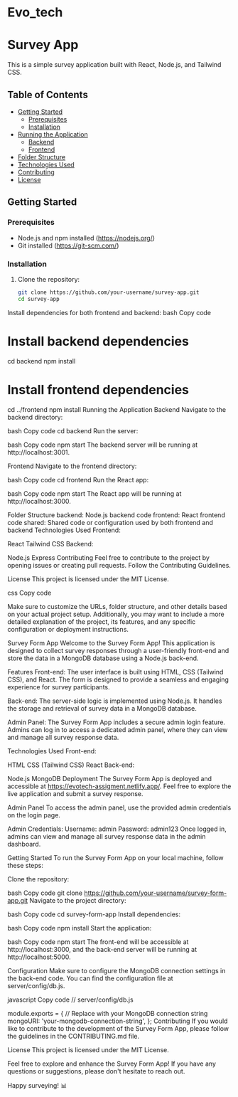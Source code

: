 
# Evo_tech
# Survey App

This is a simple survey application built with React, Node.js, and Tailwind CSS.

## Table of Contents
- [Getting Started](#getting-started)
  - [Prerequisites](#prerequisites)
  - [Installation](#installation)
- [Running the Application](#running-the-application)
  - [Backend](#backend)
  - [Frontend](#frontend)
- [Folder Structure](#folder-structure)
- [Technologies Used](#technologies-used)
- [Contributing](#contributing)
- [License](#license)

## Getting Started

### Prerequisites
- Node.js and npm installed (https://nodejs.org/)
- Git installed (https://git-scm.com/)

### Installation

1. Clone the repository:
   ```bash
   git clone https://github.com/your-username/survey-app.git
   cd survey-app
Install dependencies for both frontend and backend:
bash
Copy code
# Install backend dependencies
cd backend
npm install

# Install frontend dependencies
cd ../frontend
npm install
Running the Application
Backend
Navigate to the backend directory:

bash
Copy code
cd backend
Run the server:

bash
Copy code
npm start
The backend server will be running at http://localhost:3001.

Frontend
Navigate to the frontend directory:

bash
Copy code
cd frontend
Run the React app:

bash
Copy code
npm start
The React app will be running at http://localhost:3000.

Folder Structure
backend: Node.js backend code
frontend: React frontend code
shared: Shared code or configuration used by both frontend and backend
Technologies Used
Frontend:

React
Tailwind CSS
Backend:

Node.js
Express
Contributing
Feel free to contribute to the project by opening issues or creating pull requests. Follow the Contributing Guidelines.

License
This project is licensed under the MIT License.

css
Copy code

Make sure to customize the URLs, folder structure, and other details based on your actual project setup. Additionally, you may want to include a more detailed explanation of the project, its features, and any specific configuration or deployment instructions.





Survey Form App
Welcome to the Survey Form App! This application is designed to collect survey responses through a user-friendly front-end and store the data in a MongoDB database using a Node.js back-end.

Features
Front-end: The user interface is built using HTML, CSS (Tailwind CSS), and React. The form is designed to provide a seamless and engaging experience for survey participants.

Back-end: The server-side logic is implemented using Node.js. It handles the storage and retrieval of survey data in a MongoDB database.

Admin Panel: The Survey Form App includes a secure admin login feature. Admins can log in to access a dedicated admin panel, where they can view and manage all survey response data.

Technologies Used
Front-end:

HTML
CSS (Tailwind CSS)
React
Back-end:

Node.js
MongoDB
Deployment
The Survey Form App is deployed and accessible at https://evotech-assigment.netlify.app/. Feel free to explore the live application and submit a survey response.

Admin Panel
To access the admin panel, use the provided admin credentials on the login page.

Admin Credentials:
Username: admin
Password: admin123
Once logged in, admins can view and manage all survey response data in the admin dashboard.

Getting Started
To run the Survey Form App on your local machine, follow these steps:

Clone the repository:

bash
Copy code
git clone https://github.com/your-username/survey-form-app.git
Navigate to the project directory:

bash
Copy code
cd survey-form-app
Install dependencies:

bash
Copy code
npm install
Start the application:

bash
Copy code
npm start
The front-end will be accessible at http://localhost:3000, and the back-end server will be running at http://localhost:5000.

Configuration
Make sure to configure the MongoDB connection settings in the back-end code. You can find the configuration file at server/config/db.js.

javascript
Copy code
// server/config/db.js

module.exports = {
  // Replace with your MongoDB connection string
  mongoURI: 'your-mongodb-connection-string',
};
Contributing
If you would like to contribute to the development of the Survey Form App, please follow the guidelines in the CONTRIBUTING.md file.

License
This project is licensed under the MIT License.

Feel free to explore and enhance the Survey Form App! If you have any questions or suggestions, please don't hesitate to reach out.

Happy surveying! 📊
